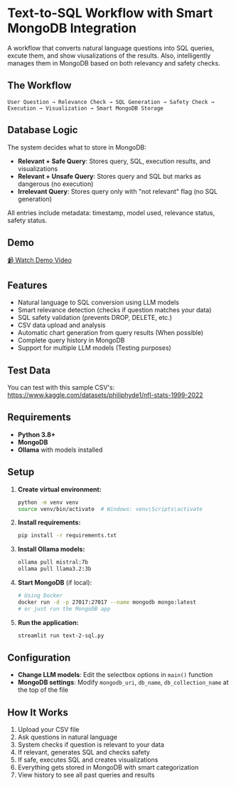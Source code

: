 # Text-to-SQL Workflow with Smart MongoDB Integration

A workflow that converts natural language questions into SQL queries, excute them, and show viusalizations of the results. Also, intelligently manages them in MongoDB based on both relevancy and safety checks.

## The Workflow

```
User Question → Relevance Check → SQL Generation → Safety Check → Execution → Visualization → Smart MongoDB Storage
```

## Database Logic

The system decides what to store in MongoDB:

- **Relevant + Safe Query**: Stores query, SQL, execution results, and visualizations
- **Relevant + Unsafe Query**: Stores query and SQL but marks as dangerous (no execution)  
- **Irrelevant Query**: Stores query only with "not relevant" flag (no SQL generation)

All entries include metadata: timestamp, model used, relevance status, safety status.

## Demo

[📹 Watch Demo Video](./Text2sql-demo.mp4)

## Features

- Natural language to SQL conversion using LLM models
- Smart relevance detection (checks if question matches your data)
- SQL safety validation (prevents DROP, DELETE, etc.)
- CSV data upload and analysis
- Automatic chart generation from query results (When possible)
- Complete query history in MongoDB
- Support for multiple LLM models (Testing purposes)

## Test Data

You can test with this sample CSV's: https://www.kaggle.com/datasets/philiphyde1/nfl-stats-1999-2022

## Requirements

- **Python 3.8+**
- **MongoDB**
- **Ollama** with models installed

## Setup

1. **Create virtual environment:**
   ```bash
   python -m venv venv
   source venv/bin/activate  # Windows: venv\Scripts\activate
   ```

2. **Install requirements:**
   ```bash
   pip install -r requirements.txt
   ```

3. **Install Ollama models:**
   ```bash
   ollama pull mistral:7b
   ollama pull llama3.2:3b
   ```

4. **Start MongoDB** (if local):
   ```bash
   # Using Docker
   docker run -d -p 27017:27017 --name mongodb mongo:latest
   # or just run the MongoDB app
   ```

5. **Run the application:**
   ```bash
   streamlit run text-2-sql.py
   ```

## Configuration

- **Change LLM models**: Edit the selectbox options in `main()` function
- **MongoDB settings**: Modify `mongodb_uri`, `db_name`, `db_collection_name` at the top of the file

## How It Works

1. Upload your CSV file
2. Ask questions in natural language
3. System checks if question is relevant to your data
4. If relevant, generates SQL and checks safety
5. If safe, executes SQL and creates visualizations  
6. Everything gets stored in MongoDB with smart categorization
7. View history to see all past queries and results 
